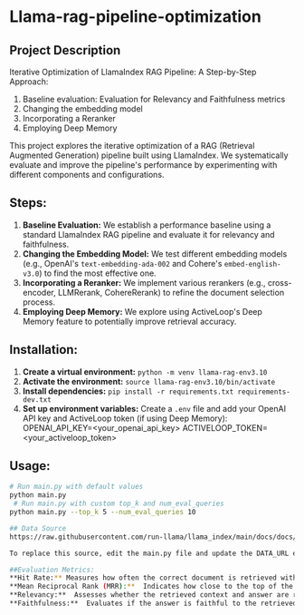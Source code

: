 # Llama-rag-pipeline-optimization 
 ## Project Description
 Iterative Optimization of LlamaIndex RAG Pipeline: A Step-by-Step Approach:

1. Baseline evaluation: Evaluation for Relevancy and Faithfulness metrics 
2. Changing the embedding model 
3. Incorporating a Reranker 
4. Employing Deep Memory 


This project explores the iterative optimization of a RAG (Retrieval Augmented Generation) pipeline built using LlamaIndex. We systematically evaluate and improve the pipeline's performance by experimenting with different components and configurations. 
## Steps: 
  1. **Baseline Evaluation:** We establish a performance baseline using a standard LlamaIndex RAG pipeline and evaluate it for relevancy and faithfulness. 
2. **Changing the Embedding Model:** We test different embedding models (e.g., OpenAI's `text-embedding-ada-002` and Cohere's `embed-english-v3.0`) to find the most effective one. 
3. **Incorporating a Reranker:** We implement various rerankers (e.g., cross-encoder, LLMRerank, CohereRerank) to refine the document selection process. 
4. **Employing Deep Memory:** We explore using ActiveLoop's Deep Memory feature to potentially improve retrieval accuracy. 

 ## Installation: 
1. **Create a virtual environment:** `python -m venv llama-rag-env3.10`
2. **Activate the environment:** `source llama-rag-env3.10/bin/activate` 
3. **Install dependencies:** `pip install -r requirements.txt requirements-dev.txt` 
4. **Set up environment variables:** Create a `.env` file and add your OpenAI API key and 
ActiveLoop token (if using Deep Memory):
OPENAI_API_KEY=<your_openai_api_key> 
ACTIVELOOP_TOKEN=<your_activeloop_token>

## Usage: 
```bash 
# Run main.py with default values 
python main.py 
 # Run main.py with custom top_k and num_eval_queries 
python main.py --top_k 5 --num_eval_queries 10 

## Data Source
https://raw.githubusercontent.com/run-llama/llama_index/main/docs/docs/examples/data/paul_graham/paul_graham_essay.txt

To replace this source, edit the main.py file and update the DATA_URL environment variable in the .env file.

##Evaluation Metrics:
**Hit Rate:** Measures how often the correct document is retrieved within the top-k results.
**Mean Reciprocal Rank (MRR):**  Indicates how close to the top of the retrieved documents the correct document typically ranks.
**Relevancy:**  Assesses whether the retrieved context and answer are relevant to the query.
**Faithfulness:**  Evaluates if the answer is faithful to the retrieved context (i.e., not a hallucination).

